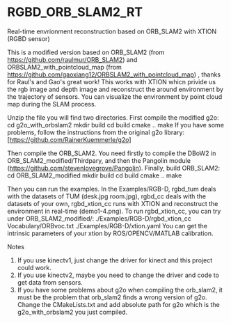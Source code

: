 # RGBD_ORB_SLAM2_RT
Real-time envrionment reconstruction based on ORB_SLAM2 with XTION (RGBD sensor)
 
This is a modified version based on ORB_SLAM2 (from https://github.com/raulmur/ORB_SLAM2) and ORBSLAM2_with_pointcloud_map (from https://github.com/gaoxiang12/ORBSLAM2_with_pointcloud_map) , thanks for Raul's and Gao's great work! This works with XTION whicn privide us the rgb image and depth image and reconstruct the around environment by the trajectory of sensors. You can visualize the environment by point cloud map during the SLAM process.
 
Unzip the file you will find two directories. First compile the modified g2o:
        cd g2o_with_orbslam2
        mkdir build
        cd build
        cmake ..
        make 
If you have some problems, follow the instructions from the original g2o library: [https://github.com/RainerKuemmerle/g2o]

Then compile the ORB_SLAM2. You need firstly to compile the DBoW2 in ORB_SLAM2_modified/Thirdpary, and then the Pangolin module (https://github.com/stevenlovegrove/Pangolin). Finally, build ORB_SLAM2:
        cd ORB_SLAM2_modified
        mkdir build
        cd build
        cmake ..
        make

Then you can run the examples. In the Examples/RGB-D, rgbd_tum deals with the datasets of TUM (desk.jpg room.jpg), rgbd_cc deals with the datasets of your own, rgbd_xtion_cc runs with XTION and reconstruct the environment in real-time (demo1-4.png). To run rgbd_xtion_cc, you can try under ORB_SLAM2_modified/:
        ./Examples/RGB-D/rgbd_xtion_cc Vocabulary/ORBvoc.txt ./Examples/RGB-D/xtion.yaml
You can get the intrinsic parameters of your xtion by ROS/OPENCV/MATLAB calibration.
 
Notes
1. If you use kinectv1, just change the driver for kinect and this project could work.
2. If you use kinectv2, maybe you need to change the driver and code to get data from sensors.
3. If you have some problems about g2o when compiling the orb_slam2, it must be the problem that orb_slam2 finds a wrong version of g2o. Change the CMakeLists.txt and add absolute path for g2o which is the g2o_with_orbslam2 you just compiled.
